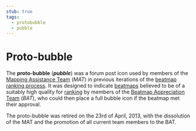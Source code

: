 ```yaml
---
stub: true
tags:
  - protobubble
  - pubble
---
```


# Proto-bubble

The **proto-bubble** (***pubble***) was a forum post icon used by members of the [Mapping Assistance Team](/wiki/Modding/Mapping_Assistance_Team) (*MAT*) in previous iterations of the [beatmap ranking process](/wiki/Beatmap_ranking_procedure). It was designed to indicate [beatmaps](/wiki/Beatmap) believed to be of a suitably high quality for [ranking](/wiki/Beatmap/Category#ranked) by members of the [Beatmap Appreciation Team](/wiki/Modding/Beatmap_Appreciation_Team) (*BAT*), who could then place a full bubble<!-- TODO: bubble stub --> icon if the beatmap met their approval.

The proto-bubble was retired on the 23rd of April, 2013, with the dissolution of the MAT and the promotion of all current team members to the BAT.
